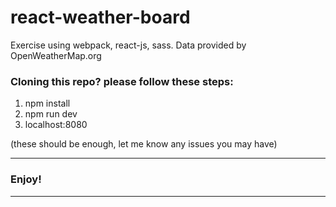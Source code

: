 # react-weather-board
Exercise using webpack, react-js, sass.
Data provided by OpenWeatherMap.org

### Cloning this repo? please follow these steps:
1. npm install
2. npm run dev
3. localhost:8080

(these should be enough, let me know any issues you may have)

--------------------    
### Enjoy!
--------------------